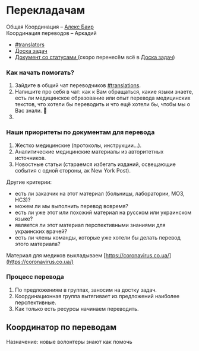 # Перекладачам

Общая Координация – [Алекс Баир](http://t.me/ctalebap)  
Координация переводов – Аркадий

* [\#translators](https://discord.gg/RNFAWKT)
* [Доска задач](https://trello.com/b/VGVFJqs4/%D0%BF%D0%B5%D1%80%D0%B5%D0%B2%D0%BE%D0%B4%D1%8B)
* [Документ со статусами ](https://docs.google.com/spreadsheets/d/1y3mJShRwaG7Km6fCljnaong7L4zP73Xy22Z6hrm5iwY/edit#gid=0)\(скоро перенесём всё в [Доска задач](https://trello.com/b/VGVFJqs4/%D0%BF%D0%B5%D1%80%D0%B5%D0%B2%D0%BE%D0%B4%D1%8B)\)

### Как начать помогать?

1. Зайдите в общий чат переводчиков [\#translations](https://discord.gg/UDKrqGm). 
2. Напишите про себя в чат: как к Вам обращаться, какие языки знаете, есть ли медицинское образование или опыт перевода медицинских текстов, что хотели бы переводить и что ещё хотели бы, чтобы мы о Вас знали. 👋
3. 
### Наши приоритеты по документам для перевода

1. Жестко медицинские \(протоколы, инструкции...\).
2. Аналитические медицинские материалы из авторитетных источников.
3. Новостные статьи \(стараемся избегать изданий, освещающие события с одной стороны, ак New York Post\).

Другие критерии:

* есть ли заказчик на этот материал \(больницы, лаборатории, МОЗ, НСЗ\)?
* можем ли мы выполнить перевод вовремя?
* есть ли уже этот или похожий материал на русском или украинском языке?
* является ли этот материал перспективными знаниями для украинских врачей? 
* есть ли члены команды, которые уже хотели бы делать перевод этого материала?

 Материал для медиков выкладываем [https://coronavirus.co.ua/](https://coronavirus.co.ua/) 

### Процесс перевода

1. По предложениям в группах, заносим на достку задач.
2. Координационная группа вытягивает из предложений наиболее перспективные.
3. Как только есть ресурсы начинаем переводить.



## Координатор по переводам

Назначение: новые волонтеры знают как помочь



